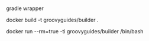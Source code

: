 #
gradle wrapper

docker build -t groovyguides/builder .

docker run --rm=true -ti groovyguides/builder /bin/bash